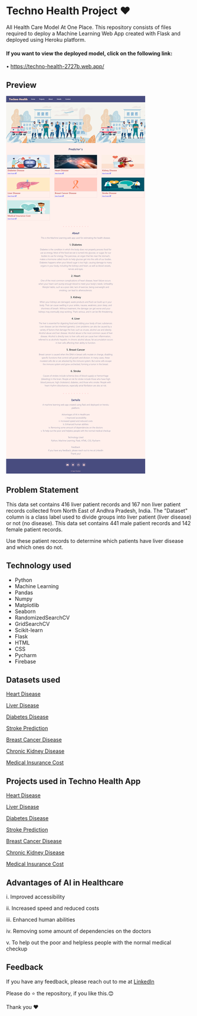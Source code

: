 # Techno Health Project ❤
All Health Care Model At One Place.
This repository consists of files required to deploy a Machine Learning Web App created with Flask and deployed using Heroku platform.


#### If you want to view the deployed model, click on the following link:

• https://techno-health-2727b.web.app/


## Preview

![App Screenshot](https://raw.githubusercontent.com/SagarDhandare/Techno-Health-Project/main/Images/readme%20image/Screenshot.png)

## Problem Statement
This data set contains 416 liver patient records and 167 non liver patient records collected from North East of Andhra Pradesh, India. The "Dataset" column is a class label used to divide groups into liver patient (liver disease) or not (no disease). This data set contains 441 male patient records and 142 female patient records.

Use these patient records to determine which patients have liver disease and which ones do not.


## Technology used
- Python
- Machine Learning
- Pandas
- Numpy
- Matplotlib
- Seaborn
- RandomizedSearchCV
- GridSearchCV
- Scikit-learn
- Flask
- HTML
- CSS
- Pycharm
- Firebase

  
## Datasets used

[Heart Disease](https://www.kaggle.com/ronitf/heart-disease-uci#)

[Liver Disease](https://www.kaggle.com/uciml/indian-liver-patient-records)

[Diabetes Disease](https://www.kaggle.com/uciml/pima-indians-diabetes-database)

[Stroke Prediction](https://www.kaggle.com/fedesoriano/stroke-prediction-dataset)

[Breast Cancer Disease](https://www.kaggle.com/uciml/breast-cancer-wisconsin-data)

[Chronic Kidney Disease](https://www.kaggle.com/mansoordaku/ckdisease)

[Medical Insurance Cost](https://github.com/SagarDhandare/Techno-Health-Project/blob/main/Datasets/Medical_data.csv)



## Projects used in Techno Health App

[Heart Disease](https://github.com/SagarDhandare/Heart-Disease-Project)

[Liver Disease](https://github.com/SagarDhandare/Liver-Disease-Prediction-Project)

[Diabetes Disease](https://github.com/SagarDhandare/Diabetes-Disease-Project)

[Stroke Prediction](https://github.com/SagarDhandare/Stroke-Prediction-Project)

[Breast Cancer Disease](https://github.com/SagarDhandare/Breast-Cancer-Disease-Prediction-Project)

[Chronic Kidney Disease](https://github.com/SagarDhandare/Chronic-Kidney-Disease-Prediction-Project)

[Medical Insurance Cost](https://github.com/SagarDhandare/Medical-Insurance-Cost-Project)
  
  
## Advantages of AI in Healthcare

i. Improved accessibility

ii. Increased speed and reduced costs

iii. Enhanced human abilities

iv. Removing some amount of dependencies on the doctors

v. To help out the poor and helpless people with the normal medical checkup


## Feedback

If you have any feedback, please reach out to me at [LinkedIn](https://www.linkedin.com/in/sagardhandare/)

Please do ⭐ the repository, if you like this.😊

Thank you ❤

